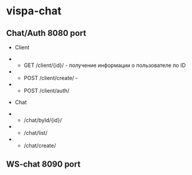 # vispa-chat


Chat/Auth 8080 port
-----------------------------
*   Client
*   *  GET  /client/{id}/ - получение информации о пользователе по ID
*   *  POST  /client/create/ - 
*   *  POST /client/auth/

*   Chat

*   *  /chat/byId/{id}/
*   *  /chat/list/
*   *  /chat/create/



WS-chat 8090 port
---------------------------
